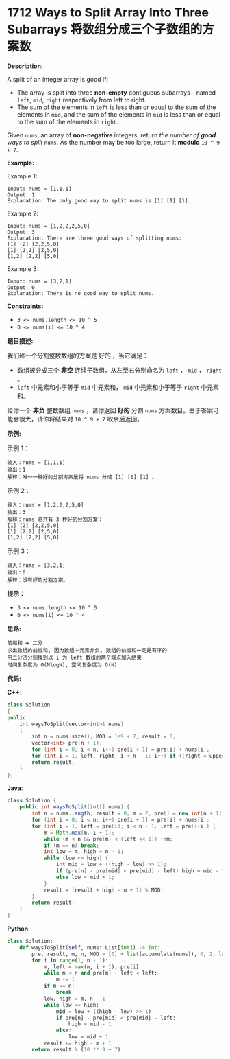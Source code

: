 # 1712 Ways to Split Array Into Three Subarrays 将数组分成三个子数组的方案数

__Description:__

A split of an integer array is good if:

- The array is split into three __non-empty__ contiguous subarrays - named `left`, `mid`, `right` respectively from left to right.
- The sum of the elements in `left` is less than or equal to the sum of the elements in `mid`, and the sum of the elements in `mid` is less than or equal to the sum of the elements in `right`.

Given `nums`, an array of __non-negative__ integers, return _the number of __good__ ways to split_ `nums`. As the number may be too large, return it __modulo__ `10 ^ 9 + 7`.

__Example:__

Example 1:

```text
Input: nums = [1,1,1]
Output: 1
Explanation: The only good way to split nums is [1] [1] [1].
```

Example 2:

```text
Input: nums = [1,2,2,2,5,0]
Output: 3
Explanation: There are three good ways of splitting nums:
[1] [2] [2,2,5,0]
[1] [2,2] [2,5,0]
[1,2] [2,2] [5,0]
```

Example 3:

```text
Input: nums = [3,2,1]
Output: 0
Explanation: There is no good way to split nums.
```

__Constraints:__

- `3 <= nums.length <= 10 ^ 5`
- `0 <= nums[i] <= 10 ^ 4`

__题目描述:__

我们称一个分割整数数组的方案是 好的 ，当它满足：

- 数组被分成三个 __非空__ 连续子数组，从左至右分别命名为 `left` ， `mid` ， `right` 。
- `left` 中元素和小于等于 `mid` 中元素和， `mid` 中元素和小于等于 `right` 中元素和。

给你一个 __非负__ 整数数组 `nums` ，请你返回 __好的__ 分割 `nums` 方案数目。由于答案可能会很大，请你将结果对 `10 ^ 9 + 7` 取余后返回。

__示例:__

示例 1：

```text
输入：nums = [1,1,1]
输出：1
解释：唯一一种好的分割方案是将 nums 分成 [1] [1] [1] 。
```

示例 2：

```text
输入：nums = [1,2,2,2,5,0]
输出：3
解释：nums 总共有 3 种好的分割方案：
[1] [2] [2,2,5,0]
[1] [2,2] [2,5,0]
[1,2] [2,2] [5,0]
```

示例 3：

```text
输入：nums = [3,2,1]
输出：0
解释：没有好的分割方案。
```

__提示：__

- `3 <= nums.length <= 10 ^ 5`
- `0 <= nums[i] <= 10 ^ 4`

__思路:__

```text
前缀和 ➕ 二分
求出数组的前缀和, 因为数组中元素非负, 数组的前缀和一定是有序的
用二分法分别找到以 i 为 left 数组的两个端点加入结果
时间复杂度为 O(NlogN), 空间复杂度为 O(N)
```

__代码:__

__C++__:

```C++
class Solution
{
public:
    int waysToSplit(vector<int>& nums) 
    {
        int n = nums.size(), MOD = 1e9 + 7, result = 0;
        vector<int> pre(n + 1);
        for (int i = 0; i < n; i++) pre[i + 1] = pre[i] + nums[i];
        for (int i = 1, left, right; i < n - 1; i++) if ((right = upper_bound(pre.begin() + i + 1, pre.begin() + n, (pre[i] + pre[n]) / 2) - pre.begin() - 1) >= (left = lower_bound(pre.begin() + i + 1, pre.begin() + n, 2 * pre[i]) - pre.begin())) result = (result + right - left + 1) % MOD;
        return result;
    }
};
```

__Java__:

```Java
class Solution {
    public int waysToSplit(int[] nums) {
        int n = nums.length, result = 0, m = 2, pre[] = new int[n + 1], MOD = 1_000_000_007;
        for (int i = 0; i < n; i++) pre[i + 1] = pre[i] + nums[i];
        for (int i = 1, left = pre[i]; i < n - 1; left = pre[++i]) {
            m = Math.max(m, i + 1);
            while (m < n && pre[m] < (left << 1)) ++m;
            if (m == n) break;
            int low = m, high = n - 1;
            while (low <= high) {
                int mid = low + ((high - low) >> 1);
                if (pre[n] - pre[mid] < pre[mid] - left) high = mid - 1;
                else low = mid + 1;
            }
            result = (result + high - m + 1) % MOD;
        }
        return result;
    }
}
```

__Python__:

```Python
class Solution:
    def waysToSplit(self, nums: List[int]) -> int:
        pre, result, m, n, MOD = [0] + list(accumulate(nums)), 0, 2, len(nums), 10 ** 9 + 7
        for i in range(1, n - 1):
            m, left = max(m, i + 1), pre[i]
            while m < n and pre[m] - left < left:
                m += 1
            if m == n:
                break
            low, high = m, n - 1
            while low <= high:
                mid = low + ((high - low) >> 1)
                if pre[n] - pre[mid] < pre[mid] - left:
                    high = mid - 1
                else:
                    low = mid + 1
            result += high - m + 1
        return result % (10 ** 9 + 7)
```
